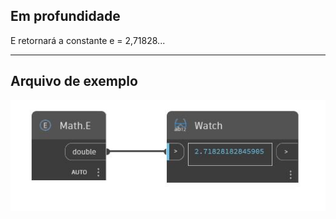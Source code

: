 ## Em profundidade
E retornará a constante e = 2,71828...
___
## Arquivo de exemplo

![E](./DSCore.Math.E_img.jpg)


